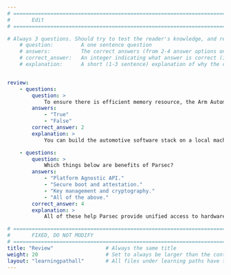```yaml
---
# ================================================================================
#       Edit
# ================================================================================

# Always 3 questions. Should try to test the reader's knowledge, and reinforce the key points you want them to remember.
    # question:         A one sentence question
    # answers:          The correct answers (from 2-4 answer options only). Should be surrounded by quotes.
    # correct_answer:   An integer indicating what answer is correct (index starts from 0)
    # explanation:      A short (1-3 sentence) explanation of why the correct answer is correct. Can add additional context if desired


review:
    - questions:
        question: >
            To ensure there is efficient memory resource, the Arm Automotive Solutions Software Reference Stack must be built on an Arm cloud instance.
        answers:
            - "True"
            - "False"
        correct_answer: 2               
        explanation: >
            You can build the automotive software stack on a local machine using the System76 Thelio Astra Linux desktop.

    - questions:
        question: >
            Which things below are benefits of Parsec?
        answers:
            - "Platform Agnostic API."
            - "Secure boot and attestation."
            - "Key management and cryptography."
            - "All of the above."
        correct_answer: 4                     
        explanation: >
            All of these help Parsec provide unified access to hardware security.

# ================================================================================
#       FIXED, DO NOT MODIFY
# ================================================================================
title: "Review"                 # Always the same title
weight: 20                      # Set to always be larger than the content in this path
layout: "learningpathall"       # All files under learning paths have this same wrapper
---
```

